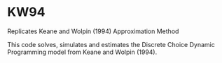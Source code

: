 # KW94
Replicates Keane and Wolpin (1994) Approximation Method

This code solves, simulates and estimates the Discrete Choice Dynamic Programming model from Keane and Wolpin (1994).
